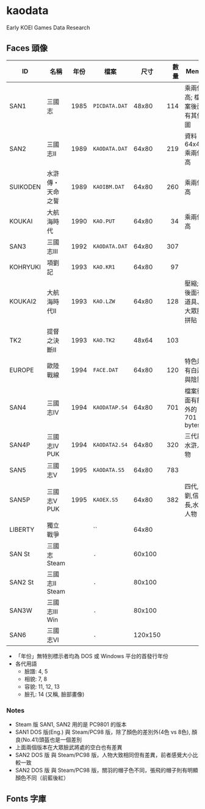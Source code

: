# kaodata

Early KOEI Games Data Research

## Faces 頭像

|    ID    |       名稱       | 年份 |     檔案      |  尺寸   | 數量 |             Memo             |
| -------- | ---------------- | ---- | ------------- | ------- | ---: | ---------------------------- |
| SAN1     | 三國志           | 1985 | `PICDATA.DAT` | 48x80   |  114 | 乘兩倍高; 檔案後面有其他圖   |
| SAN2     | 三國志II         | 1989 | `KAODATA.DAT` | 64x80   |  219 | 資料 64x40, 乘兩倍高         |
| SUIKODEN | 水滸傳・天命之誓 | 1989 | `KAOIBM.DAT`  | 64x80   |  260 | 乘兩倍高                     |
| KOUKAI   | 大航海時代       | 1990 | `KAO.PUT`     | 64x80   |   34 | 乘兩倍高                     |
| SAN3     | 三國志III        | 1992 | `KAODATA.DAT` | 64x80   |  307 |                              |
| KOHRYUKI | 項劉記           | 1993 | `KAO.KR1`     | 64x80   |   97 |                              |
| KOUKAI2  | 大航海時代II     | 1993 | `KAO.LZW`     | 64x80   |  128 | 壓縮; 後面有道具、大眾臉拼貼 |
| TK2      | 提督之決斷II     | 1993 | `KAO.TK2`     | 48x64   |  103 |                              |
| EUROPE   | 歐陸戰線         | 1994 | `FACE.DAT`    | 64x80   |  120 | 特色是有白邊與陰影           |
| SAN4     | 三國志IV         | 1994 | `KAODATAP.S4` | 64x80   |  701 | 檔案後面有額外的 701 bytes   |
| SAN4P    | 三國志IV PUK     | 1994 | `KAODATA2.S4` | 64x80   |  320 | 三代與水滸人物               |
| SAN5     | 三國志V          | 1995 | `KAODATA.S5`  | 64x80   |  783 |                              |
| SAN5P    | 三國志V PUK      | 1995 | `KAOEX.S5`    | 64x80   |  382 | 四代,項劉,信長,水滸人物      |
| LIBERTY  | 獨立戰爭         |      | ``            | 64x80   |      |                              |
| SAN St   | 三國志 Steam     |      | `.`           | 60x100  |      |                              |
| SAN2 St  | 三國志II Steam   |      | `.`           | 80x100  |      |                              |
| SAN3W    | 三國志III Win    |      | `.`           | 80x100  |      |                              |
| SAN6     | 三國志VI         |      | `.`           | 120x150 |      |                              |

* 「年份」無特別標示者均為 DOS 或 Windows 平台的首發行年份
* 各代用語
  * 臉譜: 4, 5
  * 相貌: 7, 8
  * 容貌: 11, 12, 13
  * 臉孔: 14 (又稱, 臉部畫像)

### Notes

* Steam 版 SAN1, SAN2 用的是 PC9801 的版本
* SAN1 DOS 版(Eng.) 與 Steam/PC98 版，除了顏色的差別外(4色 vs 8色), 顏良(No.41)頭盔也是一個差別
* 上面兩個版本在大眾臉武將處的空白也有差異
* SAN2 DOS 版 與 Steam/PC98 版，人物大致相同但有差異，前者感覺大小比較一致
* SAN2 DOS 版 與 Steam/PC98 版，關羽的帽子色不同，張飛的帽子則有明顯顏色不同（前藍後紅）

## Fonts 字庫
